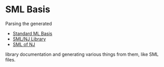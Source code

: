 # SML Basis

Parsing the generated

- [Standard ML Basis][basis]
- [SML/NJ Library][smlnj-lib]
- [SML of NJ][sml-of-nj]

library documentation and generating various things from them, like SML files.

[basis]: https://smlfamily.github.io/Basis
[smlnj-lib]: https://www.smlnj.org/doc/SMLofNJ/pages/index-all.html
[sml-of-nj]: https://www.smlnj.org/doc/SMLofNJ/pages/index-all.html
